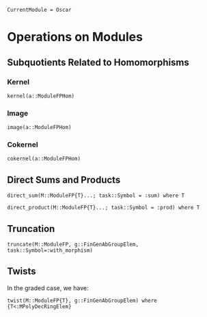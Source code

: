 ```@meta
CurrentModule = Oscar
```

# Operations on Modules

## Subquotients Related to Homomorphisms

### Kernel

```@docs
kernel(a::ModuleFPHom)
```

### Image

```@docs
image(a::ModuleFPHom)
```

### Cokernel

```@docs
cokernel(a::ModuleFPHom)
```

## Direct Sums and Products

```@docs
direct_sum(M::ModuleFP{T}...; task::Symbol = :sum) where T
```

```@docs
direct_product(M::ModuleFP{T}...; task::Symbol = :prod) where T
```

## Truncation

```@docs
truncate(M::ModuleFP, g::FinGenAbGroupElem, task::Symbol=:with_morphism)
```

## Twists

In the graded case, we have:

```@docs
twist(M::ModuleFP{T}, g::FinGenAbGroupElem) where {T<:MPolyDecRingElem}
```
